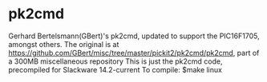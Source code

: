 # pk2cmd
Gerhard Bertelsmann(GBert)'s pk2cmd, updated to support the PIC16F1705, amongst others.
The original is at https://github.com/GBert/misc/tree/master/pickit2/pk2cmd/pk2cmd, part of a 300MB miscellaneous repository
This is just the pk2cmd code, precompiled for Slackware 14.2-current
To compile:
$make linux
